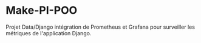 # Make-PI-POO
Projet Data/Django
intégration de Prometheus et Grafana pour surveiller les métriques de l'application Django.
